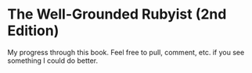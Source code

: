The Well-Grounded Rubyist (2nd Edition)
===

My progress through this book. Feel free to pull, comment, etc. if you see something I could do better.
